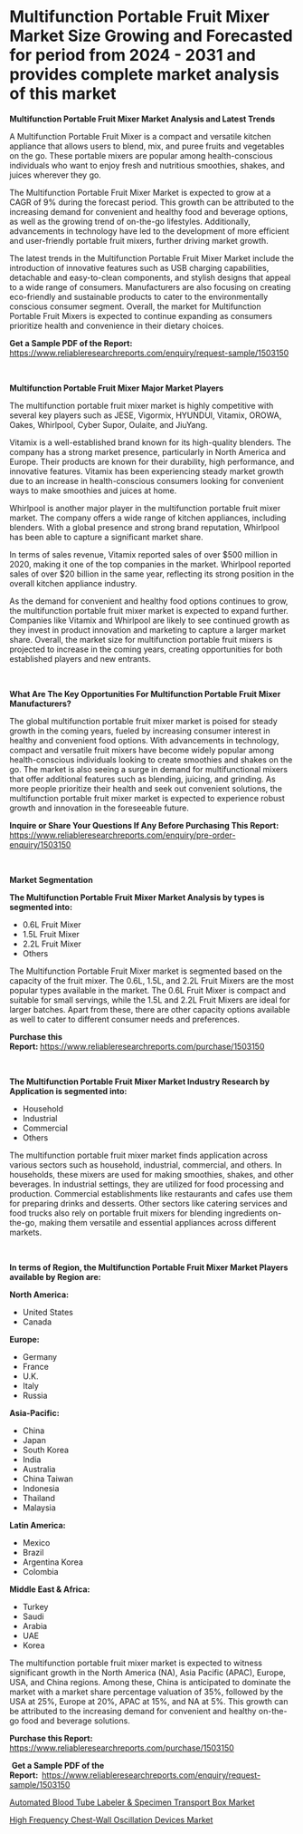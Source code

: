 <p><h1>Multifunction Portable Fruit Mixer Market Size Growing and Forecasted for period from 2024 - 2031 and provides complete market analysis of this market</h1></p><p><strong>Multifunction Portable Fruit Mixer Market Analysis and Latest Trends</strong></p>
<p><p>A Multifunction Portable Fruit Mixer is a compact and versatile kitchen appliance that allows users to blend, mix, and puree fruits and vegetables on the go. These portable mixers are popular among health-conscious individuals who want to enjoy fresh and nutritious smoothies, shakes, and juices wherever they go.</p><p>The Multifunction Portable Fruit Mixer Market is expected to grow at a CAGR of 9% during the forecast period. This growth can be attributed to the increasing demand for convenient and healthy food and beverage options, as well as the growing trend of on-the-go lifestyles. Additionally, advancements in technology have led to the development of more efficient and user-friendly portable fruit mixers, further driving market growth.</p><p>The latest trends in the Multifunction Portable Fruit Mixer Market include the introduction of innovative features such as USB charging capabilities, detachable and easy-to-clean components, and stylish designs that appeal to a wide range of consumers. Manufacturers are also focusing on creating eco-friendly and sustainable products to cater to the environmentally conscious consumer segment. Overall, the market for Multifunction Portable Fruit Mixers is expected to continue expanding as consumers prioritize health and convenience in their dietary choices.</p></p>
<p><strong>Get a Sample PDF of the Report:&nbsp;</strong> <a href="https://www.reliableresearchreports.com/enquiry/request-sample/1503150">https://www.reliableresearchreports.com/enquiry/request-sample/1503150</a></p>
<p>&nbsp;</p>
<p><strong>Multifunction Portable Fruit Mixer Major Market Players</strong></p>
<p><p>The multifunction portable fruit mixer market is highly competitive with several key players such as JESE, Vigormix, HYUNDUI, Vitamix, OROWA, Oakes, Whirlpool, Cyber Supor, Oulaite, and JiuYang. </p><p>Vitamix is a well-established brand known for its high-quality blenders. The company has a strong market presence, particularly in North America and Europe. Their products are known for their durability, high performance, and innovative features. Vitamix has been experiencing steady market growth due to an increase in health-conscious consumers looking for convenient ways to make smoothies and juices at home. </p><p>Whirlpool is another major player in the multifunction portable fruit mixer market. The company offers a wide range of kitchen appliances, including blenders. With a global presence and strong brand reputation, Whirlpool has been able to capture a significant market share. </p><p>In terms of sales revenue, Vitamix reported sales of over $500 million in 2020, making it one of the top companies in the market. Whirlpool reported sales of over $20 billion in the same year, reflecting its strong position in the overall kitchen appliance industry. </p><p>As the demand for convenient and healthy food options continues to grow, the multifunction portable fruit mixer market is expected to expand further. Companies like Vitamix and Whirlpool are likely to see continued growth as they invest in product innovation and marketing to capture a larger market share. Overall, the market size for multifunction portable fruit mixers is projected to increase in the coming years, creating opportunities for both established players and new entrants.</p></p>
<p>&nbsp;</p>
<p><strong>What Are The Key Opportunities For Multifunction Portable Fruit Mixer Manufacturers?</strong></p>
<p><p>The global multifunction portable fruit mixer market is poised for steady growth in the coming years, fueled by increasing consumer interest in healthy and convenient food options. With advancements in technology, compact and versatile fruit mixers have become widely popular among health-conscious individuals looking to create smoothies and shakes on the go. The market is also seeing a surge in demand for multifunctional mixers that offer additional features such as blending, juicing, and grinding. As more people prioritize their health and seek out convenient solutions, the multifunction portable fruit mixer market is expected to experience robust growth and innovation in the foreseeable future.</p></p>
<p><strong>Inquire or Share Your Questions If Any Before Purchasing This Report:</strong> <a href="https://www.reliableresearchreports.com/enquiry/pre-order-enquiry/1503150">https://www.reliableresearchreports.com/enquiry/pre-order-enquiry/1503150</a></p>
<p>&nbsp;</p>
<p><strong>Market Segmentation</strong></p>
<p><strong>The Multifunction Portable Fruit Mixer Market Analysis by types is segmented into:</strong></p>
<p><ul><li>0.6L Fruit Mixer</li><li>1.5L Fruit Mixer</li><li>2.2L Fruit Mixer</li><li>Others</li></ul></p>
<p><p>The Multifunction Portable Fruit Mixer market is segmented based on the capacity of the fruit mixer. The 0.6L, 1.5L, and 2.2L Fruit Mixers are the most popular types available in the market. The 0.6L Fruit Mixer is compact and suitable for small servings, while the 1.5L and 2.2L Fruit Mixers are ideal for larger batches. Apart from these, there are other capacity options available as well to cater to different consumer needs and preferences.</p></p>
<p><strong>Purchase this Report:&nbsp;</strong><a href="https://www.reliableresearchreports.com/purchase/1503150">https://www.reliableresearchreports.com/purchase/1503150</a></p>
<p>&nbsp;</p>
<p><strong>The Multifunction Portable Fruit Mixer Market Industry Research by Application is segmented into:</strong></p>
<p><ul><li>Household</li><li>Industrial</li><li>Commercial</li><li>Others</li></ul></p>
<p><p>The multifunction portable fruit mixer market finds application across various sectors such as household, industrial, commercial, and others. In households, these mixers are used for making smoothies, shakes, and other beverages. In industrial settings, they are utilized for food processing and production. Commercial establishments like restaurants and cafes use them for preparing drinks and desserts. Other sectors like catering services and food trucks also rely on portable fruit mixers for blending ingredients on-the-go, making them versatile and essential appliances across different markets.</p></p>
<p>&nbsp;</p>
<p><strong>In terms of Region, the Multifunction Portable Fruit Mixer Market Players available by Region are:</strong></p>
<p>
    <p> <strong> North America: </strong>
        <ul>
            <li>United States</li>
            <li>Canada</li>
        </ul>
        </p> 
    <p> <strong> Europe: </strong>
        <ul>
            <li>Germany</li>
            <li>France</li>
            <li>U.K.</li>
            <li>Italy</li>
            <li>Russia</li>
        </ul>
        </p> 
    <p> <strong> Asia-Pacific: </strong>
        <ul>
            <li>China</li>
            <li>Japan</li>
            <li>South Korea</li>
            <li>India</li>
            <li>Australia</li>
            <li>China Taiwan</li>
            <li>Indonesia</li>
            <li>Thailand</li>
            <li>Malaysia</li>
        </ul>
        </p> 
    <p> <strong> Latin America: </strong>
        <ul>
            <li>Mexico</li>
            <li>Brazil</li>
            <li>Argentina Korea</li>
            <li>Colombia</li>
        </ul>
        </p> 
    <p> <strong> Middle East & Africa: </strong>
        <ul>
            <li>Turkey</li>
            <li>Saudi</li>
            <li>Arabia</li>
            <li>UAE</li>
            <li>Korea</li>
        </ul>
    </p>
    </p>
<p><p>The multifunction portable fruit mixer market is expected to witness significant growth in the North America (NA), Asia Pacific (APAC), Europe, USA, and China regions. Among these, China is anticipated to dominate the market with a market share percentage valuation of 35%, followed by the USA at 25%, Europe at 20%, APAC at 15%, and NA at 5%. This growth can be attributed to the increasing demand for convenient and healthy on-the-go food and beverage solutions.</p></p>
<p><strong>Purchase this Report: </strong><a href="https://www.reliableresearchreports.com/purchase/1503150">https://www.reliableresearchreports.com/purchase/1503150</a></p>
<p>&nbsp;<strong>Get a Sample PDF of the Report:&nbsp;&nbsp;</strong><a href="https://www.reliableresearchreports.com/enquiry/request-sample/1503150">https://www.reliableresearchreports.com/enquiry/request-sample/1503150</a></p>
<p><strong></strong></p>
<p><p><a href="https://medium.com/@earlernser/automated-blood-tube-labeler-amp-specimen-transport-box-market-exploring-market-share-market-01828f6dc1ea">Automated Blood Tube Labeler & Specimen Transport Box Market</a></p><p><a href="https://medium.com/@earlernser/high-frequency-chest-wall-oscillation-devices-market-outlook-industry-overview-and-forecast-2024-4a5aaa4d567c">High Frequency Chest-Wall Oscillation Devices Market</a></p></p>